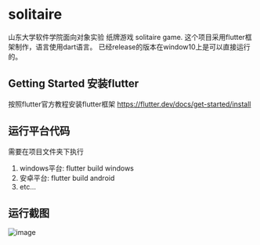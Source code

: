 # solitaire

山东大学软件学院面向对象实验 纸牌游戏 solitaire game.
这个项目采用flutter框架制作，语言使用dart语言。
已经release的版本在window10上是可以直接运行的。

## Getting Started 安装flutter
按照flutter官方教程安装flutter框架
https://flutter.dev/docs/get-started/install

## 运行平台代码
需要在项目文件夹下执行
1. windows平台: flutter build windows
2. 安卓平台: flutter build android
3. etc...

## 运行截图
![image](https://user-images.githubusercontent.com/57834237/132507792-4da95a60-147a-48a3-99a7-befc8a32f42a.png)

